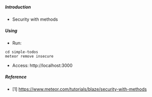 ##### Introduction
- Security with methods

##### Using
- Run:
```
cd simple-todos
meteor remove insecure
```

- Access: http://localhost:3000

##### Reference
- [1] https://www.meteor.com/tutorials/blaze/security-with-methods
